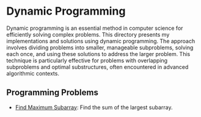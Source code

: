 # Dynamic Programming

Dynamic programming is an essential method in computer science for efficiently solving complex problems. This directory presents my implementations and solutions using dynamic programming. The approach involves dividing problems into smaller, manageable subproblems, solving each once, and using these solutions to address the larger problem. This technique is particularly effective for problems with overlapping subproblems and optimal substructures, often encountered in advanced algorithmic contexts.

## Programming Problems

- [Find Maximum Subarray](MaximumSubarray/): Find the sum of the largest subarray.
